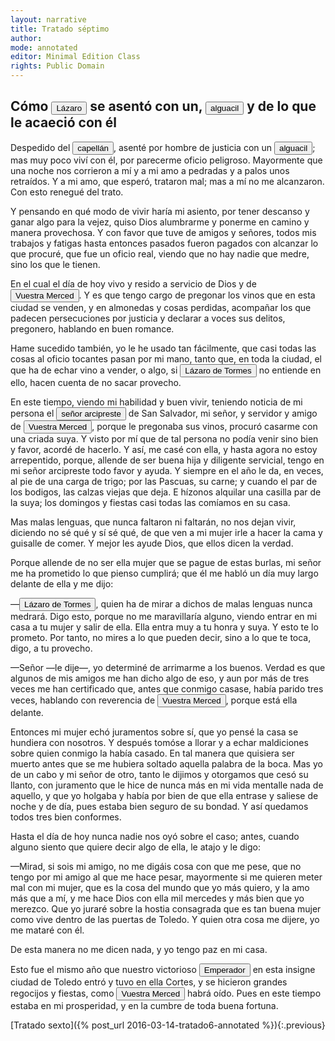 ```yaml
---
layout: narrative
title: Tratado séptimo
author:
mode: annotated
editor: Minimal Edition Class
rights: Public Domain
---
```


  
## Cómo <button data-balloon-pos="up" data-balloon-length="xlarge" data-balloon='es el protagonista de la obra desde cuya perspectiva el libro está escrito. Nacido en el seno de una familia pobre que no puede alimentarlo, Lázaro pasa al servicio de diversos amos que le infligen duras condiciones de vida siendo el hambre su principal preocupación. A lo largo de su niñez y adolescencia y de las aventuras en las que se ve envuelto, aprende a ser asusto y a sobrevivir.'>Lázaro</button> se asentó con un, <button data-balloon-pos="up" data-balloon-length="xlarge" data-balloon=''>alguacil</button> y de lo que le acaeció con él

  
Despedido del <button data-balloon-pos="up" data-balloon-length="xlarge" data-balloon='es el séptimo amo de Lázaro, después de haber trabajado al servicio de un pintor. Por primera vez, Lázaro empieza a trabajar a cambio de dinero en lugar de sólo por alimento. Con este amo logra comprarse ropa buena y, al fin, se despide con vistas a un trabajo mejor.'>capellán</button>, asenté por hombre de justicia con un <button data-balloon-pos="up" data-balloon-length="xlarge" data-balloon=''>alguacil</button>; mas muy poco viví con él, por parecerme oficio peligroso. Mayormente que una noche nos corrieron a mí y a mi amo a pedradas y a palos unos retraídos. Y a mi amo, que esperó, trataron mal; mas a mí no me alcanzaron. Con esto renegué del trato.
 
Y pensando en qué modo de vivir haría mi asiento, por tener descanso y ganar algo para la vejez, quiso Dios alumbrarme y ponerme en camino y manera provechosa. Y con favor que tuve de amigos y señores, todos mis trabajos y fatigas hasta entonces pasados fueron pagados con alcanzar lo que procuré, que fue un oficio real, viendo que no hay nadie que medre, sino los que le tienen.
 
En el cual el día de hoy vivo y resido a servicio de Dios y de <button data-balloon-pos="up" data-balloon-length="xlarge" data-balloon=' se refiere al lector a quien Lázaro se dirige. El término es el equivalente al “usted” moderno e implica respeto así como la consciencia de dirigirse a un público.'>Vuestra Merced</button>. Y es que tengo cargo de pregonar los vinos que en esta ciudad se venden, y en almonedas y cosas perdidas, acompañar los que padecen persecuciones por justicia y declarar a voces sus delitos, pregonero, hablando en buen romance.
   
Hame sucedido también, yo le he usado tan fácilmente, que casi todas las cosas al oficio tocantes pasan por mi mano, tanto que, en toda la ciudad, el que ha de echar vino a vender, o algo, si <button data-balloon-pos="up" data-balloon-length="xlarge" data-balloon='es el protagonista de la obra desde cuya perspectiva el libro está escrito. Nacido en el seno de una familia pobre que no puede alimentarlo, Lázaro pasa al servicio de diversos amos que le infligen duras condiciones de vida siendo el hambre su principal preocupación. A lo largo de su niñez y adolescencia y de las aventuras en las que se ve envuelto, aprende a ser asusto y a sobrevivir.'>Lázaro de Tormes</button> no entiende en ello, hacen cuenta de no sacar provecho.
 
En este tiempo, viendo mi habilidad y buen vivir, teniendo noticia de mi persona el <button data-balloon-pos="up" data-balloon-length="xlarge" data-balloon='pertenece a la clase eclesiástica y gestiona las iglesias del área. Después de los servicios prestados al alguacil, el arcipreste propone a Lázaro un matrimonio con una de sus sirvientas.'>señor arcipreste</button> de San Salvador, mi señor, y servidor y amigo de <button data-balloon-pos="up" data-balloon-length="xlarge" data-balloon=' se refiere al lector a quien Lázaro se dirige. El término es el equivalente al “usted” moderno e implica respeto así como la consciencia de dirigirse a un público.'>Vuestra Merced</button>, porque le pregonaba sus vinos, procuró casarme con una criada suya. Y visto por mí que de tal persona no podía venir sino bien y favor, acordé de hacerlo. Y así, me casé con ella, y hasta agora no estoy arrepentido, porque, allende de ser buena hija y diligente servicial, tengo en mi señor arcipreste todo favor y ayuda. Y siempre en el año le da, en veces, al pie de una carga de trigo; por las Pascuas, su carne; y cuando el par de los bodigos, las calzas viejas que deja. E hízonos alquilar una casilla par de la suya; los domingos y fiestas casi todas las comíamos en su casa.
 
Mas malas lenguas, que nunca faltaron ni faltarán, no nos dejan vivir, diciendo no sé qué y sí sé qué, de que ven a mi mujer irle a hacer la cama y guisalle de comer. Y mejor les ayude Dios, que ellos dicen la verdad. 
 
Porque allende de no ser ella mujer que se pague de estas burlas, mi señor me ha prometido lo que pienso cumplirá; que él me habló un día muy largo delante de ella y me dijo:
  
—<button data-balloon-pos="up" data-balloon-length="xlarge" data-balloon='es el protagonista de la obra desde cuya perspectiva el libro está escrito. Nacido en el seno de una familia pobre que no puede alimentarlo, Lázaro pasa al servicio de diversos amos que le infligen duras condiciones de vida siendo el hambre su principal preocupación. A lo largo de su niñez y adolescencia y de las aventuras en las que se ve envuelto, aprende a ser asusto y a sobrevivir.'>Lázaro de Tormes</button>, quien ha de mirar a dichos de malas lenguas nunca medrará. Digo esto, porque no me maravillaría alguno, viendo entrar en mi casa a tu mujer y salir de ella. Ella entra muy a tu honra y suya. Y esto te lo prometo. Por tanto, no mires a lo que pueden decir, sino a lo que te toca, digo, a tu provecho.
   
—Señor —le dije—, yo determiné de arrimarme a los buenos. Verdad es que algunos de mis amigos me han dicho algo de eso, y aun por más de tres veces me han certificado que, antes que conmigo casase, había parido tres veces, hablando con reverencia de <button data-balloon-pos="up" data-balloon-length="xlarge" data-balloon=' se refiere al lector a quien Lázaro se dirige. El término es el equivalente al “usted” moderno e implica respeto así como la consciencia de dirigirse a un público.'>Vuestra Merced</button>, porque está ella delante.
  
Entonces mi mujer echó juramentos sobre sí, que yo pensé la casa se hundiera con nosotros. Y después tomóse a llorar y a echar maldiciones sobre quien conmigo la había casado. En tal manera que quisiera ser muerto antes que se me hubiera soltado aquella palabra de la boca. Mas yo de un cabo y mi señor de otro, tanto le dijimos y otorgamos que cesó su llanto, con juramento que le hice de nunca más en mi vida mentalle nada de aquello, y que yo holgaba y había por bien de que ella entrase y saliese de noche y de día, pues estaba bien seguro de su bondad. Y así quedamos todos tres bien conformes.
 
Hasta el día de hoy nunca nadie nos oyó sobre el caso; antes, cuando alguno siento que quiere decir algo de ella, le atajo y le digo:
  
—Mirad, si sois mi amigo, no me digáis cosa con que me pese, que no tengo por mi amigo al que me hace pesar, mayormente si me quieren meter mal con mi mujer, que es la cosa del mundo que yo más quiero, y la amo más que a mí, y me hace Dios con ella mil mercedes y más bien que yo merezco. Que yo juraré sobre la hostia consagrada que es tan buena mujer como vive dentro de las puertas de Toledo. Y quien otra cosa me dijere, yo me mataré con él.
  
De esta manera no me dicen nada, y yo tengo paz en mi casa.
 
Esto fue el mismo año que nuestro victorioso <button data-balloon-pos="up" data-balloon-length="xlarge" data-balloon='fue hijo de Juana I de Castilla (la Loca) y Felipe I el Hermoso. Reinó los territorios hispánicos con el nombre de Carlos I hasta el 1516, una vez muerto su abuelo paterno, Maximiliano I de Hasburgo, heredó el Sacro Imperio Romano Germánico adoptando el nombre de Carlos V.'>Emperador</button> en esta insigne ciudad de Toledo entró y tuvo en ella Cortes, y se hicieron grandes regocijos y fiestas, como <button data-balloon-pos="up" data-balloon-length="xlarge" data-balloon=' se refiere al lector a quien Lázaro se dirige. El término es el equivalente al “usted” moderno e implica respeto así como la consciencia de dirigirse a un público.'>Vuestra Merced</button> habrá oído. Pues en este tiempo estaba en mi prosperidad, y en la cumbre de toda buena fortuna.
     

<div class="inline-nav" markdown="1">
[Tratado sexto]({% post_url 2016-03-14-tratado6-annotated %}){:.previous}

</div>